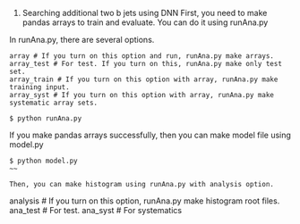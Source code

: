 1. Searching additional two b jets using DNN
First, you need to make pandas arrays to train and evaluate. You can do it using runAna.py

In runAna.py, there are several options.
~~~
array # If you turn on this option and run, runAna.py make arrays.
array_test # For test. If you turn on this, runAna.py make only test set.
array_train # If you turn on this option with array, runAna.py make training input.
array_syst # If you turn on this option with array, runAna.py make systematic array sets.
~~~

~~~
$ python runAna.py
~~~

If you make pandas arrays successfully, then you can make model file using model.py
~~~
$ python model.py
~~

Then, you can make histogram using runAna.py with analysis option.
~~~
analysis # If you turn on this option, runAna.py make histogram root files.
ana_test # For test.
ana_syst # For systematics
~~~
